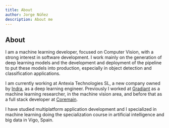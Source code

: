 ```yaml
---
title: About
author: Jorge Núñez
description: About me
---
```


## About

I am a machine learning developer, focused on Computer Vision, with a strong interest in software development. I work mainly on the generation of deep learning models and the development and deployment of the pipeline to put these models into production, especially in object detection and classification applications.

I am currently working at Antexia Technologies SL, a new company owned by [Indra](https://www.indracompany.com/), as a deep learning engineer. Previously I worked at [Gradiant](https://www.gradiant.org/) as a machine learning researcher, in the machine vision area, and before that as a full stack developer at [Coremain](https://www.coremain.com/).

I have studied multiplatform application development and I specialized in machine learning doing the specialization course in artificial intelligence and big data in Vigo, Spain.
